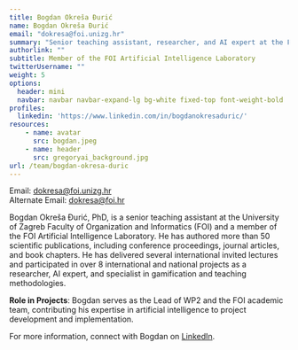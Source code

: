 ```yaml
---
title: Bogdan Okreša Đurić
name: Bogdan Okreša Đurić
email: "dokresa@foi.unizg.hr"
summary: "Senior teaching assistant, researcher, and AI expert at the Faculty of Organization and Informatics (FOI)."
authorlink: ""
subtitle: Member of the FOI Artificial Intelligence Laboratory
twitterUsername: ""
weight: 5
options:
  header: mini
  navbar: navbar navbar-expand-lg bg-white fixed-top font-weight-bold
profiles:
  linkedin: 'https://www.linkedin.com/in/bogdanokresaduric/'
resources:
    - name: avatar
      src: bogdan.jpeg
    - name: header
      src: gregoryai_background.jpg
url: /team/bogdan-okresa-duric
---
```

Email: <dokresa@foi.unizg.hr>  
Alternate Email: <dokresa@foi.hr>

Bogdan Okreša Đurić, PhD, is a senior teaching assistant at the University of Zagreb Faculty of Organization and Informatics (FOI) and a member of the FOI Artificial Intelligence Laboratory. He has authored more than 50 scientific publications, including conference proceedings, journal articles, and book chapters. He has delivered several international invited lectures and participated in over 8 international and national projects as a researcher, AI expert, and specialist in gamification and teaching methodologies.

**Role in Projects**:
Bogdan serves as the Lead of WP2 and the FOI academic team, contributing his expertise in artificial intelligence to project development and implementation.

For more information, connect with Bogdan on [LinkedIn](https://www.linkedin.com/in/bogdanokresaduric/).